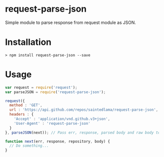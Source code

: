 # request-parse-json

Simple module to parse response from request module as JSON.

# Installation

    > npm install request-parse-json --save

# Usage

```javascript
var request = require('request');
var parseJSON = require('request-parse-json');

request({
  method : 'GET',
  url : 'https://api.github.com/repos/saintedlama/request-parse-json',
  headers : {
    'Accept' : 'application/vnd.github.v3+json',
    'User-Agent' : 'request-parse-json'
  }
}, parseJSON(next)); // Pass err, response, parsed body and raw body to next

function next(err, response, repository, body) {
  // Do something...
}

```


